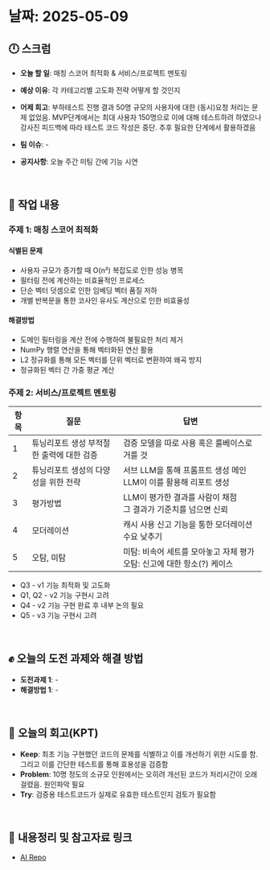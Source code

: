 # 날짜: 2025-05-09

## 🕛 스크럼
- **오늘 할 일**: 매칭 스코어 최적화 & 서비스/프로젝트 멘토링
- **예상 이유**: 각 카테고리별 고도화 전략 어떻게 할 것인지
- **어제 회고**: 부하테스트 진행 결과 50명 규모의 사용자에 대한 (동시)요청 처리는 문제 없었음. MVP단계에서는 최대 사용자 150명으로 이에 대해 테스트하려 하였으나 강사진 피드백에 따라 테스트 코드 작성은 중단. 추후 필요한 단계에서 활용하겠음

- **팀 이슈**: -
- **공지사항**: 오늘 주간 미팅 간에 기능 시연

<br>

## 💼 작업 내용
### 주제 1: 매칭 스코어 최적화
#### 식별된 문제
- 사용자 규모가 증가할 때 O(n²) 복잡도로 인한 성능 병목
- 필터링 전에 계산하는 비효율적인 프로세스
- 단순 벡터 덧셈으로 인한 임베딩 벡터 품질 저하
- 개별 반복문을 통한 코사인 유사도 계산으로 인한 비효율성
#### 해결방법
- 도메인 필터링을 계산 전에 수행하여 불필요한 처리 제거
- NumPy 행렬 연산을 통해 벡터화된 연산 활용
- L2 정규화를 통해 모든 벡터를 단위 벡터로 변환하여 왜곡 방지
- 정규화된 벡터 간 가중 평균 계산


### 주제 2: 서비스/프로젝트 멘토링
| 항목 | **질문** | **답변** |
| --- | --- | --- |
| 1 | 튜닝리포트 생성 부적절한 출력에 대한 검증 | 검증 모델을 따로 사용 혹은 룰베이스로 거를 것 |
| 2 | 튜닝리포트 생성의 다양성을 위한 전략 | 서브 LLM을 통해 프롬프트 생성 메인 LLM이 이를 활용해 리포트 생성 |
| 3 | 평가방법 | LLM이 평가한 결과를 사람이 채점 <br>그 결과가 기준치를 넘으면 신뢰 |
| 4 | 모더레이션 | 캐시 사용 신고 기능을 통한 모더레이션 수요 낮추기 |
| 5 | 오탐, 미탐 | 미탐: 비속어 세트를 모아놓고 자체 평가<br>오탐: 신고에 대한 항소(?) 케이스 |

* Q3 - v1 기능 최적화 및 고도화
* Q1, Q2 - v2 기능 구현시 고려
* Q4 - v2 기능 구현 완료 후 내부 논의 필요
* Q5 - v3 기능 구현시 고려

<br>

## ✊ 오늘의 도전 과제와 해결 방법
- **도전과제 1**: -
- **해결방법 1**: -

<br>

## 🤔 오늘의 회고(KPT)
- **Keep**: 최초 기능 구현했던 코드의 문제를 식별하고 이를 개선하기 위한 시도를 함. 그리고 이를 간단한 테스트를 통해 효용성을 검증함
- **Problem**: 10명 정도의 소규모 인원에서는 오히려 개선된 코드가 처리시간이 오래 걸렸음. 원인파악 필요
- **Try**: 검증용 테스트코드가 실제로 유효한 테스트인지 검토가 필요함

<br>

## 🔗 내용정리 및 참고자료 링크
- [AI Repo](https://github.com/100-hours-a-week/2-hertz-ai/tree/develop)
